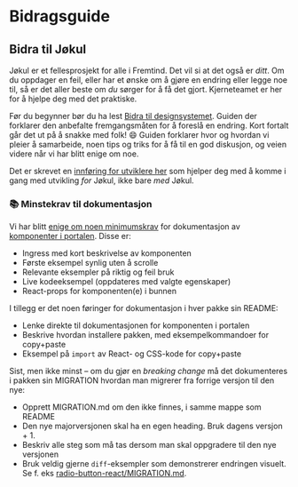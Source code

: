 # Bidragsguide

## Bidra til Jøkul

Jøkul er et fellesprosjekt for alle i Fremtind. Det vil si at det også er _ditt_. Om du oppdager en feil, eller har et ønske om å gjøre en endring eller legge noe til, så er det aller beste om _du_ sørger for å få det gjort. Kjerneteamet er her for å hjelpe deg med det praktiske.

Før du begynner bør du ha lest [Bidra til designsystemet](https://jokul.fremtind.no/guider/hvordan-endre-jokul). Guiden der forklarer den anbefalte fremgangsmåten for å foreslå en endring. Kort fortalt går det ut på å snakke med folk! 😄 Guiden forklarer hvor og hvordan vi pleier å samarbeide, noen tips og triks for å få til en god diskusjon, og veien videre når vi har blitt enige om noe.

Det er skrevet en [innføring for utviklere her](https://jokul.fremtind.no/guider/utvikling) som hjelper deg med å komme i gang med utvikling _for_ Jøkul, ikke bare _med_ Jøkul.

### 📚 Minstekrav til dokumentasjon

Vi har blitt [enige om noen minimumskrav](https://github.com/fremtind/jokul/discussions/2500#discussioncomment-1645212) for dokumentasjon av [komponenter i portalen](https://jokul.fremtind.no/komponenter/accordion). Disse er:

-   Ingress med kort beskrivelse av komponenten
-   Første eksempel synlig uten å scrolle
-   Relevante eksempler på riktig og feil bruk
-   Live kodeeksempel (oppdateres med valgte egenskaper)
-   React-props for komponenten(e) i bunnen

I tillegg er det noen føringer for dokumentasjon i hver pakke sin README:

-   Lenke direkte til dokumentasjonen for komponenten i portalen
-   Beskrive hvordan installere pakken, med eksempelkommandoer for copy+paste
-   Eksempel på `import` av React- og CSS-kode for copy+paste

Sist, men ikke minst – om du gjør en _breaking change_ må det dokumenteres i pakken sin MIGRATION hvordan man migrerer fra forrige versjon til den nye:

-   Opprett MIGRATION.md om den ikke finnes, i samme mappe som README
-   Den nye majorversjonen skal ha en egen heading. Bruk dagens versjon + 1.
-   Beskriv alle steg som må tas dersom man skal oppgradere til den nye versjonen
-   Bruk veldig gjerne `diff`-eksempler som demonstrerer endringen visuelt. Se f. eks [radio-button-react/MIGRATION.md](https://github.com/fremtind/jokul/blob/main/packages/radio-button-react/MIGRATION.md).
